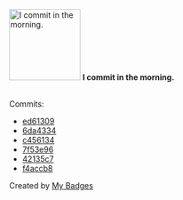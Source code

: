 <img src="https://github.com/my-badges/my-badges/blob/master/src/all-badges/time-of-commit/morning-commits.png?raw=true" alt="I commit in the morning." title="I commit in the morning." width="128">
<strong>I commit in the morning.</strong>
<br><br>

Commits:

- <a href="https://github.com/antonmedv/fx/commit/ed6130907eb3cbfb6cdcce3856350c3e7bc05e8d">ed61309</a>
- <a href="https://github.com/antonmedv/fx/commit/6da433446c24082ac2da36da7d391b20bb73dffd">6da4334</a>
- <a href="https://github.com/antonmedv/fx/commit/c456134a7155ed766621cc6b8069b4760ba757d6">c456134</a>
- <a href="https://github.com/antonmedv/fx/commit/7f53e96a9330909945a4e47fd2fabe325e6d43a7">7f53e96</a>
- <a href="https://github.com/expr-lang/expr/commit/42135c7ab80a3dd605997ddff866e2a25c802ddf">42135c7</a>
- <a href="https://github.com/expr-lang/expr/commit/f4accb8e4a7f16817fa09c8897337dc1929eaecf">f4accb8</a>


Created by <a href="https://github.com/my-badges/my-badges">My Badges</a>